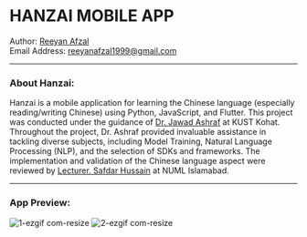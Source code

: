 # HANZAI MOBILE APP

Author: [Reeyan Afzal](https://www.linkedin.com/in/reeyan-afzal/) \
Email Address: reeyanafzal1999@gmail.com

---

### About Hanzai: 
Hanzai is a mobile application for learning the Chinese language (especially reading/writing Chinese) using Python, JavaScript, and Flutter. This project was conducted under the guidance of [Dr. Jawad Ashraf](https://www.kust.edu.pk/kust/index.php/fcomp/285-dr-jawad-ashraf) at KUST Kohat. Throughout the project, Dr. Ashraf provided invaluable assistance in tackling diverse subjects, including Model Training, Natural Language Processing (NLP), and the selection of SDKs and frameworks. The implementation and validation of the Chinese language aspect were reviewed by [Lecturer. Safdar Hussain](https://www.numl.edu.pk/faculty/203) at NUML Islamabad.

---

### App Preview:

![1-ezgif com-resize](https://github.com/user-attachments/assets/515ef5bc-628c-4fc7-abb3-f28627d641bf)  ![2-ezgif com-resize](https://github.com/user-attachments/assets/bbf71b3e-e489-405e-8b99-cf4504ab3664)

